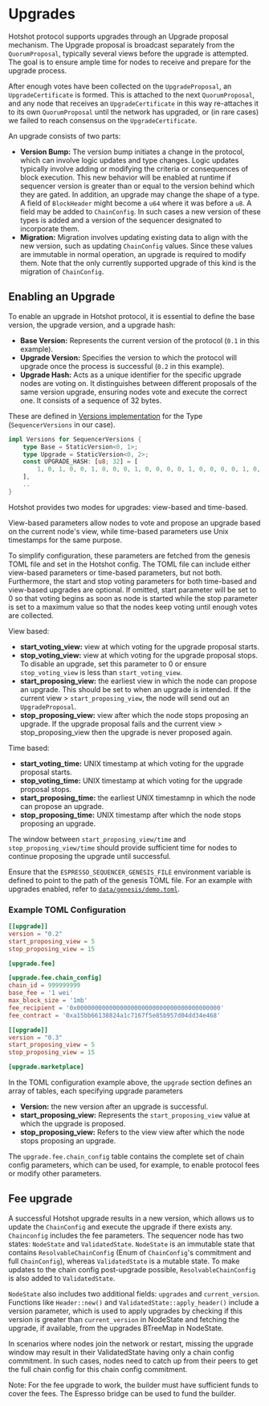 # Upgrades

Hotshot protocol supports upgrades through an Upgrade proposal mechanism. The Upgrade proposal is broadcast separately
from the `QuorumProposal`, typically several views before the upgrade is attempted. The goal is to ensure ample time for
nodes to receive and prepare for the upgrade process.

After enough votes have been collected on the `UpgradeProposal`, an `UpgradeCertificate` is formed. This is attached to
the next `QuorumProposal`, and any node that receives an `UpgradeCertificate` in this way re-attaches it to its own
`QuorumProposal` until the network has upgraded, or (in rare cases) we failed to reach consensus on the
`UpgradeCertificate`.

An upgrade consists of two parts:

- **Version Bump:** The version bump initiates a change in the protocol, which can involve logic updates and type
  changes. Logic updates typically involve adding or modifying the criteria or consequences of block execution. This new
  behavior will be enabled at runtime if sequencer version is greater than or equal to the version behind which they are
  gated. In addition, an upgrade may change the shape of a type. A field of `BlockHeader` might become a `u64` where it
  was before a `u8`. A field may be added to `ChainConfig`. In such cases a new version of these types is added and a
  version of the sequencer designated to incorporate them.
- **Migration:** Migration involves updating existing data to align with the new version, such as updating `ChainConfig`
  values. Since these values are immutable in normal operation, an upgrade is required to modify them. Note that the
  only currently supported upgrade of this kind is the migration of `ChainConfig`.

## Enabling an Upgrade

To enable an upgrade in Hotshot protocol, it is essential to define the base version, the upgrade version, and a upgrade
hash:

- **Base Version:** Represents the current version of the protocol (`0.1` in this example).
- **Upgrade Version:** Specifies the version to which the protocol will upgrade once the process is successful (`0.2` in
  this example).
- **Upgrade Hash:** Acts as a unique identifier for the specific upgrade nodes are voting on. It distinguishes between
  different proposals of the same version upgrade, ensuring nodes vote and execute the correct one. It consists of a
  sequence of 32 bytes.

These are defined in [Versions implementation](../types/src/v0/mod.rs) for the Type (`SequencerVersions` in our case).

```rust
impl Versions for SequencerVersions {
	type Base = StaticVersion<0, 1>;
	type Upgrade = StaticVersion<0, 2>;
	const UPGRADE_HASH: [u8; 32] = [
		1, 0, 1, 0, 0, 1, 0, 0, 0, 1, 0, 0, 0, 0, 1, 0, 0, 0, 0, 1, 0, 0, 0, 0, 0, 1, 0, 0, 0, 0, 0, 0,
	],
	..
}
```

Hotshot provides two modes for upgrades: view-based and time-based.

View-based parameters allow nodes to vote and propose an upgrade based on the current node's view, while time-based
parameters use Unix timestamps for the same purpose.

To simplify configuration, these parameters are fetched from the genesis TOML file and set in the Hotshot config. The
TOML file can include either view-based parameters or time-based parameters, but not both. Furthermore, the start and
stop voting parameters for both time-based and view-based upgrades are optional. If omitted, start parameter will be set
to 0 so that voting begins as soon as node is started while the stop parameter is set to a maximum value so that the
nodes keep voting until enough votes are collected.

View based:

- **start_voting_view:** view at which voting for the upgrade proposal starts.
- **stop_voting_view:** view at which voting for the upgrade proposal stops. To disable an upgrade, set this parameter
  to 0 or ensure `stop_voting_view` is less than `start_voting_view`.
- **start_proposing_view:** the earliest view in which the node can propose an upgrade. This should be set to when an
  upgrade is intended. If the current view > `start_proposing_view`, the node will send out an `UpgradeProposal`.
- **stop_proposing_view:** view after which the node stops proposing an upgrade. If the upgrade proposal fails and the
  current view > stop_proposing_view then the upgrade is never proposed again.

Time based:

- **start_voting_time:** UNIX timestamp at which voting for the upgrade proposal starts.
- **stop_voting_time:** UNIX timestamp at which voting for the upgrade proposal stops.
- **start_proposing_time:** the earliest UNIX timestamnp in which the node can propose an upgrade.
- **stop_proposing_time:** UNIX timestamp after which the node stops proposing an upgrade.

The window between `start_proposing_view/time` and `stop_proposing_view/time` should provide sufficient time for nodes
to continue proposing the upgrade until successful.

Ensure that the `ESPRESSO_SEQUENCER_GENESIS_FILE` environment variable is defined to point to the path of the genesis
TOML file. For an example with upgrades enabled, refer to [`data/genesis/demo.toml`](../data/genesis/demo.toml).

### Example TOML Configuration

```toml
[[upgrade]]
version = "0.2"
start_proposing_view = 5
stop_proposing_view = 15

[upgrade.fee]

[upgrade.fee.chain_config]
chain_id = 999999999
base_fee = '1 wei'
max_block_size = '1mb'
fee_recipient = '0x0000000000000000000000000000000000000000'
fee_contract = '0xa15bb66138824a1c7167f5e85b957d04dd34e468'

[[upgrade]]
version = "0.3"
start_proposing_view = 5
stop_proposing_view = 15

[upgrade.marketplace]
```

In the TOML configuration example above, the `upgrade` section defines an array of tables, each specifying upgrade
parameters

- **Version:** the new version after an upgrade is successful.
- **start_proposing_view:** Represents the `start_proposing_view` value at which the upgrade is proposed.
- **stop_proposing_view:** Refers to the view view after which the node stops proposing an upgrade.

The `upgrade.fee.chain_config` table contains the complete set of chain config parameters, which can be used, for
example, to enable protocol fees or modify other parameters.

## Fee upgrade

A successful Hotshot upgrade results in a new version, which allows us to update the `ChainConfig` and execute the
upgrade if there exists any. `Chainconfig` includes the fee parameters. The sequencer node has two states: `NodeState`
and `ValidatedState`. `NodeState` is an immutable state that contains `ResolvableChainConfig` (Enum of `ChainConfig`'s
commitment and full `ChainConfig`), whereas `ValidatedState` is a mutable state. To make updates to the chain config
post-upgrade possible, `ResolvableChainConfig` is also added to `ValidatedState`.

`NodeState` also includes two additional fields: `upgrades` and `current_version`. Functions like `Header::new()` and
`ValidatedState::apply_header()` include a version parameter, which is used to apply upgrades by checking if this
version is greater than `current_version` in NodeState and fetching the upgrade, if available, from the upgrades
BTreeMap in NodeState.

In scenarios where nodes join the network or restart, missing the upgrade window may result in their ValidatedState
having only a chain config commitment. In such cases, nodes need to catch up from their peers to get the full chain
config for this chain config commitment.

Note: For the fee upgrade to work, the builder must have sufficient funds to cover the fees. The Espresso bridge can be
used to fund the builder.
